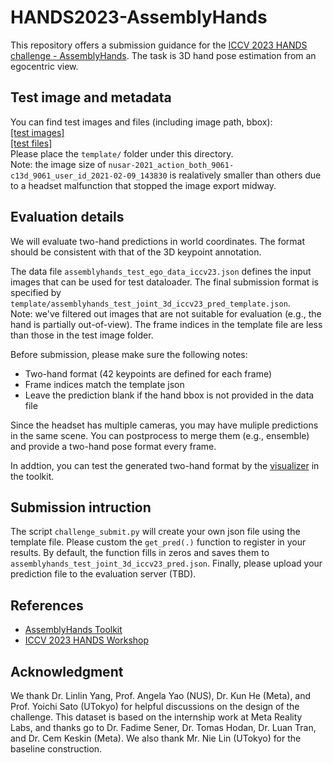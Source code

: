 # HANDS2023-AssemblyHands

This repository offers a submission guidance for the [ICCV 2023 HANDS challenge - AssemblyHands](https://sites.google.com/view/hands2023/challenges/assemblyhands).
The task is 3D hand pose estimation from an egocentric view.

## Test image and metadata
You can find test images and files (including image path, bbox): \
[[test images]](https://drive.google.com/drive/folders/1Vsh4V_7JLyycP8c13_RVPpXhmlQaJhdD?usp=sharing) \
[[test files]](https://drive.google.com/drive/folders/1hqqh5ZnbLdDEbXZS_jv4iAVfkQPguLMA?usp=drive_link) \
Please place the `template/` folder under this directory. \
Note: the image size of `nusar-2021_action_both_9061-c13d_9061_user_id_2021-02-09_143830` is realatively smaller than others due to a headset malfunction that stopped the image export midway.

## Evaluation details
We will evaluate two-hand predictions in world coordinates. The format should be consistent with that of the 3D keypoint annotation.

The data file `assemblyhands_test_ego_data_iccv23.json` defines the input images that can be used for test dataloader.
The final submission format is specified by `template/assemblyhands_test_joint_3d_iccv23_pred_template.json`. \
Note: we've filtered out images that are not suitable for evaluation (e.g., the hand is partially out-of-view). 
The frame indices in the template file are less than those in the test image folder.

Before submission, please make sure the following notes:
- Two-hand format (42 keypoints are defined for each frame)
- Frame indices match the template json
- Leave the prediction blank if the hand bbox is not provided in the data file

Since the headset has multiple cameras, you may have muliple predictions in the same scene.
You can postprocess to merge them (e.g., ensemble) and provide a two-hand pose format every frame.

In addtion, you can test the generated two-hand format by the [visualizer](https://github.com/facebookresearch/assemblyhands-toolkit#visualization) in the toolkit.

## Submission intruction
The script `challenge_submit.py` will create your own json file using the template file.
Please custom the `get_pred(.)` function to register in your results.
By default, the function fills in zeros and saves them to `assemblyhands_test_joint_3d_iccv23_pred.json`.
Finally, please upload your prediction file to the evaluation server (TBD).

## References
- [AssemblyHands Toolkit](https://github.com/facebookresearch/assemblyhands-toolkit)
- [ICCV 2023 HANDS Workshop](https://sites.google.com/view/hands2023/home)

## Acknowledgment
We thank Dr. Linlin Yang, Prof. Angela Yao (NUS), Dr. Kun He (Meta), and Prof. Yoichi Sato (UTokyo) for helpful discussions on the design of the challenge. This dataset is based on the internship work at Meta Reality Labs, and thanks go to Dr. Fadime Sener, Dr. Tomas Hodan, Dr. Luan Tran, and Dr. Cem Keskin (Meta). We also thank Mr. Nie Lin (UTokyo) for the baseline construction. 